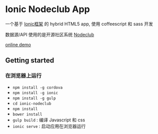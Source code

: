 # Ionic Nodeclub App

一个基于 [Ionic框架](http://ionicframework.com/) 的 hybrid HTML5 app, 使用 coffeescript 和 sass 开发

数据源/API 使用的是开源社区系统 [Nodeclub](https://github.com/cnodejs/nodeclub/)

[online demo](http://zko.me/ionic-nodeclub)

## Getting started

### 在浏览器上运行
- `npm install -g cordova`
- `npm install -g ionic`
- `npm install -g gulp`
- `cd ionic-nodeclub`
- `npm install`
- `bower install`
- `gulp build` : 编译 Javascript 和 css
- `ionic serve` : 启动应用在浏览器运行

